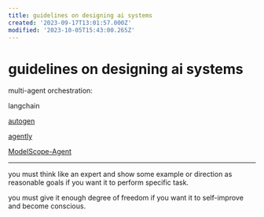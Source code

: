 ```yaml
---
title: guidelines on designing ai systems
created: '2023-09-17T13:01:57.000Z'
modified: '2023-10-05T15:43:00.265Z'
---
```


# guidelines on designing ai systems

multi-agent orchestration: 

langchain

[autogen]()

[agently](https://github.com/Maplemx/Agently)

[ModelScope-Agent](https://github.com/modelscope/modelscope-agent)

---

you must think like an expert and show some example or direction as reasonable goals if you want it to perform specific task.

you must give it enough degree of freedom if you want it to self-improve and become conscious.
